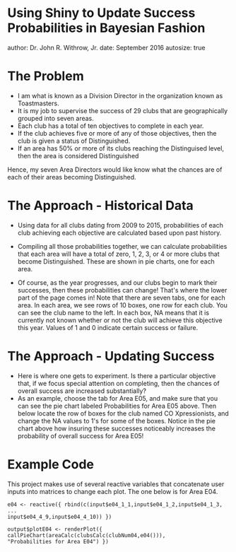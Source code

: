 Using Shiny to Update Success Probabilities in Bayesian Fashion
========================================================
author: Dr. John R. Withrow, Jr.
date: September 2016
autosize: true

The Problem
========================================================

- I am what is known as a Division Director in the organization known as Toastmasters.
- It is my job to supervise the success of 29 clubs that are geographically grouped into seven areas.  
- Each club has a total of ten objectives to complete in each year.  
- If the club achieves five or more of any of those objectives, then the club is given a status of Distinguished.  
- If an area has 50% or more of its clubs reaching the Distinguised level, then the area is considered Distinguished

Hence, my seven Area Directors would like know what the chances are of each of their areas becoming Distinguished.  

The Approach - Historical Data
========================================================

- Using data for all clubs dating from 2009 to 2015, probabilities of each club achieving each objective are calculated based upon past history.  
- Compiling all those probabilities together, we can calculate probabilities that each area will have a total of zero, 1, 2, 3, or 4 or more clubs that become Distinguished.  These are shown in pie charts, one for each area.

- Of course, as the year progresses, and our clubs begin to mark their successes, then these probabilities can change!  That's where the
    lower part of the page comes in!  Note that there are seven tabs, one for each area.  In each area, we see rows of 10 boxes, one row for
    each club.  You can see the club name to the left.  In each box, NA means that it is currently not known whether or not the club will
    achieve this objective this year.  Values of 1 and 0 indicate certain success or failure.

The Approach - Updating Success
========================================================

- Here is where one gets to experiment.  Is there a particular objective that, if we focus special attention on completing, then the chances of overall success are increased substantially?
- As an example, choose the tab for Area E05, and make sure that you can see the pie chart labeled Probabilities for Area E05 above.  Then below locate the row of boxes for the club named CO Xpressionists, and change the NA values
    to 1's for some of the boxes.  Notice in the pie chart above how insuring these successes noticeably increases the probability of overall
    success for Area E05!

Example Code
========================================================
This project makes use of several reactive variables that concatenate user inputs into matrices to change each plot.  The one below is for Area E04.

```
e04 <- reactive({ rbind(c(input$e04_1_1,input$e04_1_2,input$e04_1_3,
...
input$e04_4_9,input$e04_4_10)) })

output$plotE04 <- renderPlot({ callPieChart(areaCalc(clubsCalc(clubNum04,e04())),
"Probabilities for Area E04") })
```


